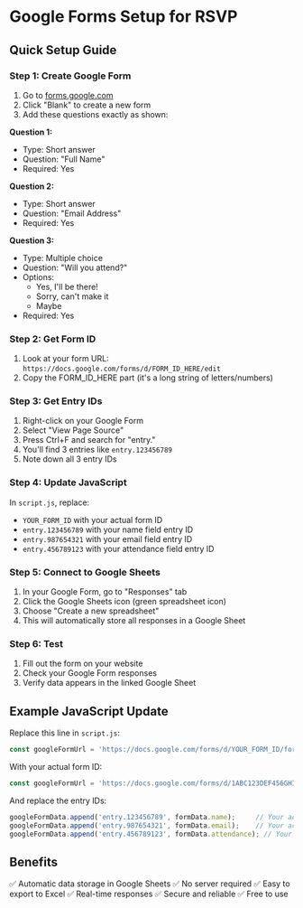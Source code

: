 # Google Forms Setup for RSVP

## Quick Setup Guide

### Step 1: Create Google Form
1. Go to [forms.google.com](https://forms.google.com)
2. Click "Blank" to create a new form
3. Add these questions exactly as shown:

**Question 1:**
- Type: Short answer
- Question: "Full Name"
- Required: Yes

**Question 2:**
- Type: Short answer  
- Question: "Email Address"
- Required: Yes

**Question 3:**
- Type: Multiple choice
- Question: "Will you attend?"
- Options:
  - Yes, I'll be there!
  - Sorry, can't make it
  - Maybe
- Required: Yes

### Step 2: Get Form ID
1. Look at your form URL: `https://docs.google.com/forms/d/FORM_ID_HERE/edit`
2. Copy the FORM_ID_HERE part (it's a long string of letters/numbers)

### Step 3: Get Entry IDs
1. Right-click on your Google Form
2. Select "View Page Source"
3. Press Ctrl+F and search for "entry."
4. You'll find 3 entries like `entry.123456789`
5. Note down all 3 entry IDs

### Step 4: Update JavaScript
In `script.js`, replace:
- `YOUR_FORM_ID` with your actual form ID
- `entry.123456789` with your name field entry ID
- `entry.987654321` with your email field entry ID  
- `entry.456789123` with your attendance field entry ID

### Step 5: Connect to Google Sheets
1. In your Google Form, go to "Responses" tab
2. Click the Google Sheets icon (green spreadsheet icon)
3. Choose "Create a new spreadsheet"
4. This will automatically store all responses in a Google Sheet

### Step 6: Test
1. Fill out the form on your website
2. Check your Google Form responses
3. Verify data appears in the linked Google Sheet

## Example JavaScript Update

Replace this line in `script.js`:
```javascript
const googleFormUrl = 'https://docs.google.com/forms/d/YOUR_FORM_ID/formResponse';
```

With your actual form ID:
```javascript
const googleFormUrl = 'https://docs.google.com/forms/d/1ABC123DEF456GHI789JKL/formResponse';
```

And replace the entry IDs:
```javascript
googleFormData.append('entry.123456789', formData.name);     // Your actual name entry ID
googleFormData.append('entry.987654321', formData.email);    // Your actual email entry ID  
googleFormData.append('entry.456789123', formData.attendance); // Your actual attendance entry ID
```

## Benefits
✅ Automatic data storage in Google Sheets
✅ No server required
✅ Easy to export to Excel
✅ Real-time responses
✅ Secure and reliable
✅ Free to use 